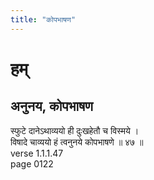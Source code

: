 ```yaml
---
title: "कोपभाषण"
---
```


# हम्
## अनुनय, कोपभाषण
स्फुटे दानेऽथाव्ययो ही दुःखहेतौ च विस्मये ।<BR>विषादे चाव्ययो हं त्वनुनये कोपभाषणे ॥ ४७ ॥<BR>verse 1.1.1.47<BR>page 0122

